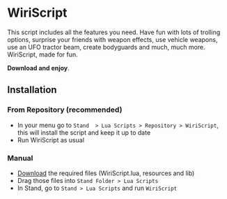 # WiriScript

This script includes all the features you need. Have fun with lots of trolling options, surprise your friends with weapon effects, use vehicle weapons, use an UFO tractor beam, create bodyguards and much, much more. WiriScript, made for fun.

**Download and enjoy**.

## Installation

### From Repository (recommended)
- In your menu go to `Stand  > Lua Scripts > Repository > WiriScript`, this will install the script and keep it up to date
- Run WiriScript as usual

### Manual

- [Download] the required files (WiriScript.lua, resources and lib)
- Drag those files into `Stand Folder > Lua Scripts`
- In Stand, go to `Stand > Lua Scripts` and run `WiriScript`

[Download]: https://github.com/nowiry/WiriScript/archive/refs/heads/main.zip
[fanclub]: https://cutt.ly/wiriscript-fanclub

